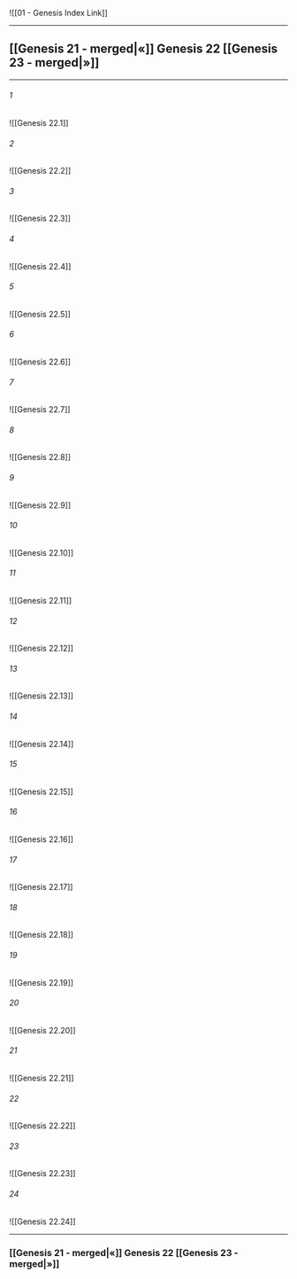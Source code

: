![[01 - Genesis Index Link]]

---
##  [[Genesis 21 - merged|«]] Genesis 22 [[Genesis 23 - merged|»]]

---

###### 1
![[Genesis 22.1]] 

###### 2
![[Genesis 22.2]] 

###### 3
![[Genesis 22.3]] 

###### 4
![[Genesis 22.4]]

###### 5 
![[Genesis 22.5]] 

###### 6
![[Genesis 22.6]] 

###### 7
![[Genesis 22.7]] 

###### 8
![[Genesis 22.8]] 

###### 9
![[Genesis 22.9]] 

###### 10
![[Genesis 22.10]] 

###### 11
![[Genesis 22.11]] 

###### 12
![[Genesis 22.12]]

###### 13
![[Genesis 22.13]] 

###### 14
![[Genesis 22.14]] 

###### 15
![[Genesis 22.15]]

###### 16
![[Genesis 22.16]] 

###### 17
![[Genesis 22.17]]

###### 18
![[Genesis 22.18]] 

###### 19
![[Genesis 22.19]] 

###### 20
![[Genesis 22.20]]

###### 21
![[Genesis 22.21]] 

###### 22
![[Genesis 22.22]] 

###### 23
![[Genesis 22.23]]

###### 24
![[Genesis 22.24]] 


---
###  [[Genesis 21 - merged|«]] Genesis 22 [[Genesis 23 - merged|»]]